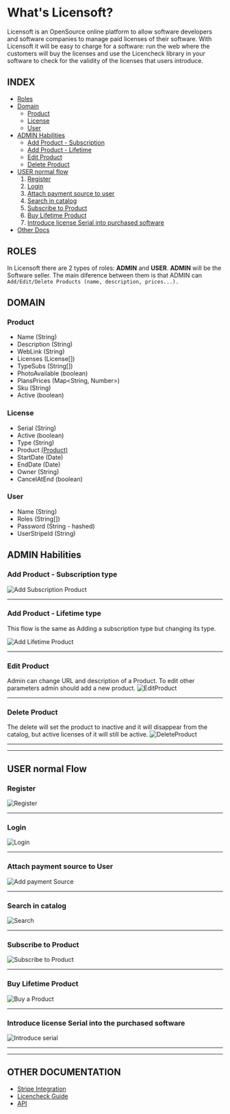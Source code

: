 # What's Licensoft?
Licensoft is an OpenSource online platform to allow software developers and software companies to manage paid licenses of their software. 
With Licensoft it will be easy to charge for a software: run the web where the customers will buy the licenses and use the Licencheck library in your software to check for the validity of the licenses that users introduce.

## INDEX
* [Roles](#roles)
* [Domain](#domain)
    * [Product](#product)
    * [License](#license)
    * [User](#user)
* [ADMIN Habilities](#admin-habilities)
    * [Add Product - Subscription](#add-product-subs) 
    * [Add Product - Lifetime](#add-product-lifetime)
    * [Edit Product](#edit-product)
    * [Delete Product](#delete-product)
* [USER normal flow](#user-normal-flow)
	1. [Register](#register)
	2. [Login](#login)
	3. [Attach payment source to user](#attach-payment-source-to-user)
	4. [Search in catalog](#search-in-catalog)
	5. [Subscribe to Product](#subscribe-to-product)
	6. [Buy Lifetime Product](#buy-lifetime-product)
	7. [Introduce license Serial into purchased software ](#introduce-license-serial-into-the-purchased-software)
* [Other Docs](#other-documentation)


 


## ROLES
In Licensoft there are 2 types of roles: **ADMIN** and **USER**. 
	**ADMIN** will be the Software seller. The main diference between them is that ADMIN can   
```Add/Edit/Delete Products (name, description, prices...). ```

## DOMAIN
### Product
* Name (String)
* Description (String)
* WebLink (String)
* Licenses  (License[])
* TypeSubs (String[]) 
* PhotoAvailable (boolean)
* PlansPrices (Map<String, Number>)
* Sku (String)
* Active (boolean)

### License
* Serial (String)
* Active (boolean)
* Type (String)
* Product [(Product)](README.md#product)
* StartDate (Date)
* EndDate (Date)
* Owner (String)
* CancelAtEnd (boolean)

### User
* Name (String)
* Roles (String[])
* Password (String - hashed)
* UserStripeId (String)


## ADMIN Habilities
### Add Product - Subscription type <a name="add-product-subs"></a>
![Add Subscription Product](docs/gifs/addProdSubs.gif)

---

### Add Product - Lifetime type <a name="add-product-lifetime"></a>
This flow is the same as Adding a subscription type but changing its type.

![Add Lifetime Product](docs/gifs/addProdLifetime.gif)

---

### Edit Product
Admin can change URL and description of a Product. To edit other parameters admin should add a new product.
![EditProduct](docs/gifs/editProd.gif)

---

### Delete Product
The delete will set the product to inactive and it will disappear from the catalog, but active licenses of it will still be active.
![DeleteProduct](docs/gifs/deleteProd.gif)

---
---

## USER normal Flow
### Register
![Register](docs/gifs/register.gif)

---

### Login
![Login](docs/gifs/logIn.gif)

---

### Attach payment source to User
![Add payment Source](docs/gifs/addPaymentSource.gif)

---

### Search in catalog
![Search](docs/gifs/search.gif)

---

### Subscribe to Product
![Subscribe to Product](docs/gifs/subsProd.gif)

---

### Buy Lifetime Product
![Buy a Product](docs/gifs/buyProd.gif)

---

### Introduce license Serial into the purchased software 
![Introduce serial](docs/gifs/introduceSerial.gif)

---
---


## OTHER DOCUMENTATION
* [Stripe Integration](docs/StripeIntegration.md)
* [Licencheck Guide](docs/LicencheckGuide.md)
* [API](docs/API.md)


